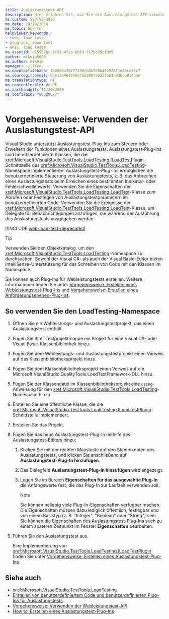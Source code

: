 ```yaml
---
title: Auslastungstest-API
description: Hier erfahren Sie, wie Sie die Auslastungstest-API verwenden, die Test-Plug-Ins unterstützt und Auslastungstests steuern oder erweitern kann.
ms.custom: SEO-VS-2020
ms.date: 10/19/2016
ms.topic: how-to
helpviewer_keywords:
- code, load tests
- plug-ins, load test
- APIs, load tests
ms.assetid: e15567bc-1f21-4feb-b81d-f17ba35cfde5
author: mikejo5000
ms.author: mikejo
manager: jillfra
ms.openlocfilehash: fd2064a76777390eb4b708b402578f1d89ca52c7
ms.sourcegitcommit: 9ce13a961719afbb389fa033fbb1a93bea814aae
ms.translationtype: HT
ms.contentlocale: de-DE
ms.lasthandoff: 11/30/2020
ms.locfileid: "96328677"
---
```

# <a name="how-to-use-the-load-test-api"></a>Vorgehensweise: Verwenden der Auslastungstest-API

Visual Studio unterstützt Auslastungstest-Plug-Ins zum Steuern oder Erweitern der Funktionen eines Auslastungstests. Auslastungstest-Plug-Ins sind benutzerdefinierte Klassen, die die <xref:Microsoft.VisualStudio.TestTools.LoadTesting.ILoadTestPlugin>-Schnittstelle des <xref:Microsoft.VisualStudio.TestTools.LoadTesting>-Namespace implementieren. Auslastungstest-Plug-Ins ermöglichen die benutzerdefinierte Steuerung von Auslastungstests, z. B. das Abbrechen eines Auslastungstests beim Erreichen eines bestimmten Indikator- oder Fehlerschwellenwerts. Verwenden Sie die Eigenschaften der <xref:Microsoft.VisualStudio.TestTools.LoadTesting.LoadTest>-Klasse zum Abrufen oder Festlegen von Auslastungstestparametern im benutzerdefinierten Code. Verwenden Sie die Ereignisse der <xref:Microsoft.VisualStudio.TestTools.LoadTesting.LoadTest>-Klasse, um Delegate für Benachrichtigungen anzufügen, die während der Ausführung des Auslastungstests ausgegeben werden.

[!INCLUDE [web-load-test-deprecated](includes/web-load-test-deprecated.md)]

> [!TIP]
> Verwenden Sie den Objektkatalog, um den <xref:Microsoft.VisualStudio.TestTools.LoadTesting>-Namespace zu durchsuchen. Sowohl der Visual C#- als auch der Visual Basic-Editor bieten IntelliSense-Unterstützung für das Schreiben von Code mit den Klassen im Namespace.

Sie können auch Plug-Ins für Webleistungstests erstellen. Weitere Informationen finden Sie unter [Vorgehensweise: Erstellen eines Webleistungstest-Plug-Ins](../test/how-to-create-a-web-performance-test-plug-in.md) und [Vorgehensweise: Erstellen eines Anforderungsebenen-Plug-Ins](../test/how-to-create-a-request-level-plug-in.md).

## <a name="to-use-the-loadtesting-namespace"></a>So verwenden Sie den LoadTesting-Namespace

1. Öffnen Sie ein Webleistungs- und Auslastungstestprojekt, das einen Auslastungstest enthält.

2. Fügen Sie Ihrer Testprojektmappe ein Projekt für eine Visual C#- oder Visual Basic-Klassenbibliothek hinzu.

3. Fügen Sie dem Webleistungs- und Auslastungstestprojekt einen Verweis auf das Klassenbibliotheksprojekt hinzu.

4. Fügen Sie dem Klassenbibliotheksprojekt einen Verweis auf die Microsoft.VisualStudio.QualityTools.LoadTestFramework-DLL hinzu.

5. Fügen Sie der Klassendatei im Klassenbibliotheksprojekt eine `using`-Anweisung für den <xref:Microsoft.VisualStudio.TestTools.LoadTesting>-Namespace hinzu.

6. Erstellen Sie eine öffentliche Klasse, die die <xref:Microsoft.VisualStudio.TestTools.LoadTesting.ILoadTestPlugin>-Schnittstelle implementiert.

7. Erstellen Sie das Projekt.

8. Fügen Sie das neue Auslastungstest-Plug-In mithilfe des Auslastungstest-Editors hinzu:

    1. Klicken Sie mit der rechten Maustaste auf den Stammknoten des Auslastungstests, und klicken Sie anschließend auf **Auslastungstest-Plug-In hinzufügen**.

    2. Das Dialogfeld **Auslastungstest-Plug-In hinzufügen** wird angezeigt.

    3. Legen Sie im Bereich **Eigenschaften für das ausgewählte Plug-In** die Anfangswerte fest, die das Plug-In zur Laufzeit verwenden soll.

        > [!NOTE]
        > Sie können beliebig viele Plug-In-Eigenschaften verfügbar machen. Die Eigenschaften müssen dazu lediglich öffentlich, festlegbar und von einem Basistyp (z. B. "Integer", "Boolean" oder "String") sein. Sie können die Eigenschaften des Auslastungstest-Plug-Ins auch zu einem späteren Zeitpunkt im Fenster **Eigenschaften** bearbeiten.

9. Führen Sie den Auslastungstest aus.

     Eine Implementierung von <xref:Microsoft.VisualStudio.TestTools.LoadTesting.ILoadTestPlugin> finden Sie unter [Vorgehensweise: Erstellen eines Auslastungstest-Plug-Ins](../test/how-to-create-a-load-test-plug-in.md).

## <a name="see-also"></a>Siehe auch

- <xref:Microsoft.VisualStudio.TestTools.LoadTesting>
- [Erstellen von benutzerdefiniertem Code und benutzerdefinierten Plug-Ins für Auslastungstests](../test/create-custom-code-and-plug-ins-for-load-tests.md)
- [Vorgehensweise: Verwenden der Webleistungstest-API](../test/how-to-use-the-web-performance-test-api.md)
- [How to: Erstellen eines Auslastungstest-Plug-Ins](../test/how-to-create-a-load-test-plug-in.md)
